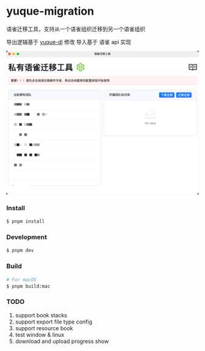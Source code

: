 # yuque-migration

语雀迁移工具，支持从一个语雀组织迁移到另一个语雀组织

导出逻辑基于 [yuque-dl](https://github.com/gxr404/yuque-dl) 修改
导入基于 语雀 api 实现

![software](image.png)

### Install

```bash
$ pnpm install
```

### Development

```bash
$ pnpm dev
```

### Build

```bash
# For macOS
$ pnpm build:mac
```

### TODO

1. support book stacks
2. support export file type config
3. support resource book
4. test window & linux
5. download and upload progress show
